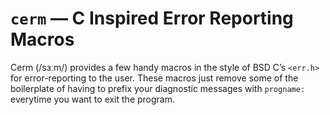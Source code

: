 # `cerm` — C Inspired Error Reporting Macros

Cerm (/sɜːm/) provides a few handy macros in the style of BSD C’s `<err.h>` for
error-reporting to the user.  These macros just remove some of the boilerplate
of having to prefix your diagnostic messages with `progname: ` everytime you
want to exit the program.
